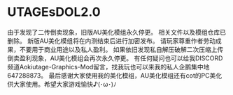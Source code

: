 # UTAGEsDOL2.0
由于发现了二传倒卖现象，旧版AU美化模组永久停更。
相关文件以及模组仓库已删除。 新版AU美化模组将在内测结束后进行加密发布。 
请玩家尊重作者劳动成果，不要用于商业用途以及私人盈利。 
如果依旧发现私自解压破解二次压缩上传倒卖盈利现象，AU美化模组会再次永久停更。 
有任何疑问也可以给我DISCORD频道Aokiutage-Graphics-Mod留言，找我玩也可以来我的私人企鹅集中地647288873。
最后感谢大家使用我的美化模组，AU美化模组还有cot的PC美化供大家使用。希望大家游戏愉快♪(･ω･)ﾉ
